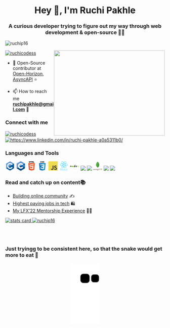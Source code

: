 <h1 align="center">Hey 👋, I'm Ruchi Pakhle</h1>
<h3 align="center">A curious developer trying to figure out my way through web development & open-source 👩‍💻 </h3>

<p align="left"> <img src="https://komarev.com/ghpvc/?username=ruchip16&label=Profile%20views&color=0e75b6&style=flat" alt="ruchip16" /> </p>

 <img align="right" height="270px" width="350" src="https://user-images.githubusercontent.com/72685035/147284506-c53eae58-0243-4026-a850-f091f0833326.gif" />
 
<p align="left"> <a href="https://twitter.com/ruchicodess" target="blank"><img src="https://img.shields.io/twitter/follow/ruchicodess?logo=twitter&style=for-the-badge" alt="ruchicodess" /></a> </p>

<!-- - 🔭 I’m currently working on [Best.Tweets](https://github.com/Ruchip16/Best.Tweets) ✍️ -->

- 👯 Open-Source contributor at [Open-Horizon](https://github.com/open-horizon/), [AsyncAPI](https://github.com/asyncapi) ⭐

- 📫 How to reach me **ruchipakhle@gmail.com** 📧

<h3 align="left">Connect with me</h3>
<p align="left">
<a href="https://twitter.com/ruchicodess" target="blank"><img align="center" src="https://raw.githubusercontent.com/rahuldkjain/github-profile-readme-generator/master/src/images/icons/Social/twitter.svg" alt="ruchicodess" height="30" width="40" /></a>
<a href="https://www.linkedin.com/in/ruchi-pakhle-a0a5311b0/" target="blank"><img align="center" src="https://raw.githubusercontent.com/rahuldkjain/github-profile-readme-generator/master/src/images/icons/Social/linked-in-alt.svg" alt="https://www.linkedin.com/in/ruchi-pakhle-a0a5311b0/" height="30" width="40" /></a>
</p>

<h3 align="left">Languages and Tools</h3>

<code><img height="30" src="https://raw.githubusercontent.com/devicons/devicon/master/icons/c/c-original.svg"></code>
<code><img height="30" src="https://raw.githubusercontent.com/devicons/devicon/master/icons/cplusplus/cplusplus-original.svg"></code>
<code><img height="30" src="https://raw.githubusercontent.com/devicons/devicon/master/icons/html5/html5-original-wordmark.svg"></code>
<code><img height="30" src="https://raw.githubusercontent.com/devicons/devicon/master/icons/css3/css3-original-wordmark.svg"></code>
<code><img height="30" src="https://raw.githubusercontent.com/devicons/devicon/master/icons/javascript/javascript-original.svg"></code>
<code><img height="30" src="https://raw.githubusercontent.com/devicons/devicon/master/icons/react/react-original-wordmark.svg"></code>
<code><img height="30" src="https://raw.githubusercontent.com/devicons/devicon/master/icons/nodejs/nodejs-original-wordmark.svg"></code>
<code><img height="30" src="https://www.vectorlogo.zone/logos/git-scm/git-scm-icon.svg"></code>
<code><img height="30" src="https://www.vectorlogo.zone/logos/heroku/heroku-icon.svg"></code>
<code><img height="30" src="https://raw.githubusercontent.com/devicons/devicon/master/icons/mongodb/mongodb-original-wordmark.svg"></code>
<code><img height="30" src="https://www.vectorlogo.zone/logos/figma/figma-icon.svg"></code>
<code><img height="30" src="https://cdn.worldvectorlogo.com/logos/adobe-xd.svg"></code>

<h3 align="left">Read and catch up on content📚</h3>

- [Building online community](https://scholarshiptrack.org/2021/08/23/how-to-build-your-online-community/) ✍️
- [Highest paying jobs in tech](https://scholarshiptrack.org/2021/10/17/the-top-3-most-desired-highest-paying-jobs-in-the-tech-industry-for-2021/) 🛍️
- [My LFX'22 Mentorship Experience](https://medium.com/@ruchipakhle/lfx22-mentorship-experience-with-open-horizon-1df5f0127122) 👩‍💻

<p>
<a align= "center" href="https://github.com/ruchip16">
  <img alt= "stats card" height="300px" width="350" src="https://github-readme-stats.vercel.app/api?username=Ruchip16&count_private=true&show_icons=true&theme=aura_dark&hide_rank=false" />
<!--   <img align="right" height="270px" width="350" src="https://user-images.githubusercontent.com/72685035/147284506-c53eae58-0243-4026-a850-f091f0833326.gif" /> -->
<!--   <img align="right" height="300px" width="350" src="https://github-readme-streak-stats.herokuapp.com/?user=Ruchip16&theme=omni" /> </a> -->
  <img src="https://github-readme-stats.vercel.app/api/top-langs?username=ruchip16&show_icons=true&locale=en&layout=compact&theme=aura_dark" alt="ruchip16" /></a>
</p>

<br>

</br>

### Just tryingg to be consistent here, so that the snake would get more to eat 🐍 </h2>

<!-- ![ruchis snake gif](https://github.com/Ruchip16/Ruchip16/blob/output/github-contribution-grid-snake.gif) -->

<p align="center">
  <img src="https://github.com/Ruchip16/Ruchip16/blob/output/github-contribution-grid-snake.svg" alt="snake"></center>
</p>


 





